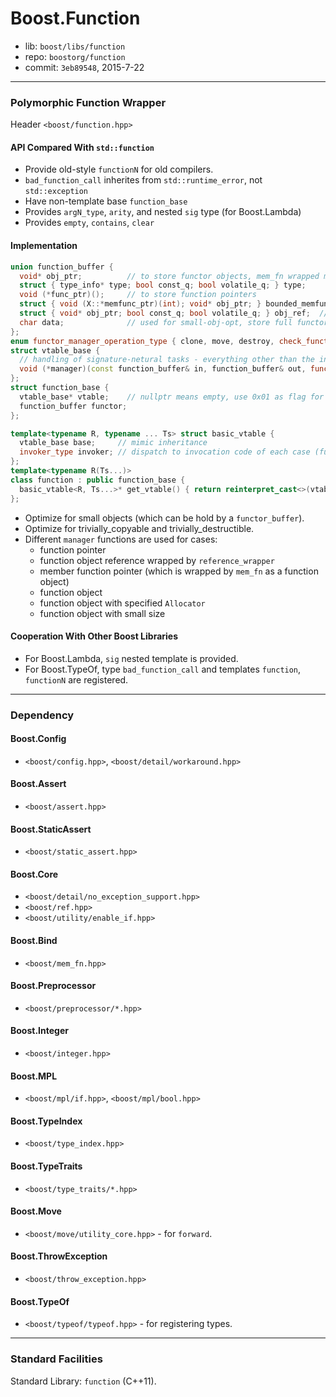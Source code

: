 # Boost.Function

* lib: `boost/libs/function`
* repo: `boostorg/function`
* commit: `3eb89548`, 2015-7-22

------
### Polymorphic Function Wrapper

Header `<boost/function.hpp>`

#### API Compared With `std::function`

* Provide old-style `functionN` for old compilers.
* `bad_function_call` inherites from `std::runtime_error`, not `std::exception`
* Have non-template base `function_base`
* Provides `argN_type`, `arity`, and nested `sig` type (for Boost.Lambda)
* Provides `empty`, `contains`, `clear`

#### Implementation

```c++
union function_buffer {
  void* obj_ptr;          // to store functor objects, mem_fn wrapped member function pointers
  struct { type_info* type; bool const_q; bool volatile_q; } type;
  void (*func_ptr)();     // to store function pointers
  struct { void (X::*memfunc_ptr)(int); void* obj_ptr; } bounded_memfun_ptr; // not used
  struct { void* obj_ptr; bool const_q; bool volatile_q; } obj_ref;  // store reference_wrapper, remember cv
  char data;              // used for small-obj-opt, store full functor object
};
enum functor_manager_operation_type { clone, move, destroy, check_functor_type, get_functor_type };
struct vtable_base {
  // handling of signature-netural tasks - everything other than the invocation.
  void (*manager)(const function_buffer& in, function_buffer& out, functor_manager_operation_type op);
};
struct function_base {
  vtable_base* vtable;    // nullptr means empty, use 0x01 as flag for trival copy and dtor for optimize
  function_buffer functor;
};

template<typename R, typename ... Ts> struct basic_vtable {
  vtable_base base;     // mimic inheritance
  invoker_type invoker; // dispatch to invocation code of each case (funcptr, ref, functor, memptr, smallobj)
};
template<typename R(Ts...)>
class function : public function_base {
  basic_vtable<R, Ts...>* get_vtable() { return reinterpret_cast<>(vtable);
};
```

* Optimize for small objects (which can be hold by a `functor_buffer`).
* Optimize for trivially_copyable and trivially_destructible.
* Different `manager` functions are used for cases:
  * function pointer
  * function object reference wrapped by `reference_wrapper`
  * member function pointer (which is wrapped by `mem_fn` as a function object)
  * function object
  * function object with specified `Allocator`
  * function object with small size

#### Cooperation With Other Boost Libraries

* For Boost.Lambda, `sig` nested template is provided.
* For Boost.TypeOf, type `bad_function_call` and templates `function`, `functionN` are registered.

------
### Dependency

#### Boost.Config

* `<boost/config.hpp>`, `<boost/detail/workaround.hpp>`

#### Boost.Assert

* `<boost/assert.hpp>`

#### Boost.StaticAssert

* `<boost/static_assert.hpp>`

#### Boost.Core

* `<boost/detail/no_exception_support.hpp>`
* `<boost/ref.hpp>`
* `<boost/utility/enable_if.hpp>`

#### Boost.Bind

* `<boost/mem_fn.hpp>`

#### Boost.Preprocessor

* `<boost/preprocessor/*.hpp>`

#### Boost.Integer

* `<boost/integer.hpp>`

#### Boost.MPL

* `<boost/mpl/if.hpp>`, `<boost/mpl/bool.hpp>`

#### Boost.TypeIndex

* `<boost/type_index.hpp>`

#### Boost.TypeTraits

* `<boost/type_traits/*.hpp>`

#### Boost.Move

* `<boost/move/utility_core.hpp>` - for `forward`.

#### Boost.ThrowException

* `<boost/throw_exception.hpp>`

#### Boost.TypeOf

* `<boost/typeof/typeof.hpp>` - for registering types.

------
### Standard Facilities

Standard Library: `function` (C++11).
